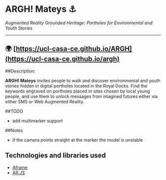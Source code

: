 # ARGH! Mateys :anchor:

*Augmented Reality Grounded Heritage: Portholes for Environmental and Youth Stories*

---
:earth_africa: [https://ucl-casa-ce.github.io/ARGH](https://ucl-casa-ce.github.io/argh)
---

##Description:

__ARGH! Mateys__ invites people to walk and discover environmental and youth stories hidden in digital portholes located in the Royal Docks. Find the keywords engraved on portholes placed in sites chosen by local young people, and use them to unlock messages from imagined futures either via either SMS or Web Augmented Reality.


##TODO
- add multimarker support

##Notes

- if the camera points straight at the marker the model is unstable  

## Technologies and libraries used

- [Aframe](https://aframe.io/)
- [AR.JS](https://github.com/AR-js-org/AR.js/)


